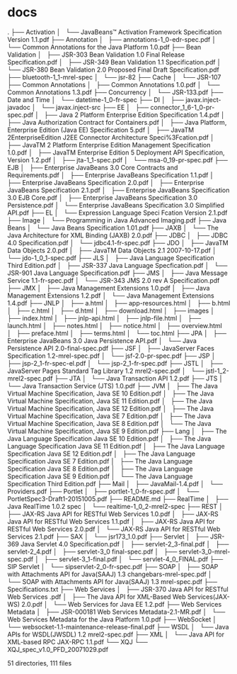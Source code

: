 # docs
.
├── Activation
│   └── JavaBeans™ Activation Framework Specification Version 1.1.pdf
├── Annotation
│   ├── annotations-1_0-edr-spec.pdf
│   └── Common Annotations for the Java Platform 1.0.pdf
├── Bean Validation
│   ├── JSR-303 Bean Validation 1.0 Final Release Specification.pdf
│   ├── JSR-349 Bean Validation 1.1 Specification.pdf
│   └── JSR-380 Bean Validation 2.0 Proposed Final Draft Specification.pdf
├── bluetooth-1_1-mrel-spec
│   └── jsr-82
├── Cache
│   └── JSR-107
├── Common Annotations
│   ├── Common Annotations 1.0.pdf
│   └── Common Annotations 1.3.pdf
├── Concurrency
│   └── JSR-133.pdf
├── Date and Time
│   └── datetime-1_0-fr-spec
├── DI
│   ├── javax.inject-javadoc
│   └── javax.inject-src
├── EE
│   ├── connector_1_6-1_0-pr-spec.pdf
│   ├── Java 2 Platform Enterprise Edition Specification 1.4.pdf
│   ├── Java Authorization Contract for Containers.pdf
│   ├── Java Platform, Enterprise Edition (Java EE) Specification 5.pdf
│   ├── JavaTM 2EnterpriseEdition J2EE Connector Architecture Speci%3Fcation.pdf
│   ├── JavaTM 2 Platform Enterprise Edition Management Specification 1.0.pdf
│   ├── JavaTM Enterprise Edition 5 Deployment API Specification, Version 1.2.pdf
│   ├── jta-1_1-spec.pdf
│   └── msa-0_19-pr-spec.pdf
├── EJB
│   ├── Enterprise JavaBeans 3.0 Core Contracts and Requirements.pdf
│   ├── Enterprise JavaBeans Specification 1.1.pdf
│   ├── Enterprise JavaBeans Specification 2.0.pdf
│   ├── Enterprise JavaBeans Specification 2.1.pdf
│   ├── Enterprise JavaBeans Specification 3.0 EJB Core.pdf
│   ├── Enterprise JavaBeans Specification 3.0 Persistence.pdf
│   └── Enterprise JavaBeans Specification 3.0 Simplified API.pdf
├── EL
│   └── Expression Language Speci Fcation Version 2.1.pdf
├── Image
│   └── Programming in Java Advanced Imaging.pdf
├── Java Beans
│   └── Java Beans Specification 1.01.pdf
├── JAXB
│   └── The Java Architecture for XML Binding (JAXB) 2.0.pdf
├── JDBC
│   ├── JDBC 4.0 Specification.pdf
│   └── jdbc4.1-fr-spec.pdf
├── JDO
│   ├── JavaTM Data Objects 2.0.pdf
│   ├── JavaTM Data Objects 2.1 2007-10-17.pdf
│   └── jdo-1_0_1-spec.pdf
├── JLS
│   ├── Java Language Specification Third Edition.pdf
│   ├── JSR-337 Java Language Specfication.pdf
│   └── JSR-901 Java Language Specification.pdf
├── JMS
│   ├── Java Message Service 1.1-fr-spec.pdf
│   └──  JSR-343 JMS 2.0 rev A Specification.pdf
├── JMX
│   ├── Java Management Extensions 1.0.pdf
│   ├── Java Management Extensions 1.2.pdf
│   └── Java Management Extensions 1.4.pdf
├── JNLP
│   ├── a.html
│   ├── app-resources.html
│   ├── b.html
│   ├── c.html
│   ├── d.html
│   ├── download.html
│   ├── images
│   ├── index.html
│   ├── jnlp-api.html
│   ├── jnlp-file.html
│   ├── launch.html
│   ├── notes.html
│   ├── notice.html
│   ├── overview.html
│   ├── preface.html
│   ├── terms.html
│   └── toc.html
├── JPA
│   ├── Enterprise JavaBeans 3.0 Java Persistence API.pdf
│   └── Java Persistence API 2.0-final-spec.pdf
├── JSF
│   ├── JavaServer Faces Specification 1.2-mrel-spec.pdf
│   └── jsf-2.0-pr-spec.pdf
├── JSP
│   ├── jsp-2_1-fr-spec-el.pdf
│   └── jsp-2_1-fr-spec.pdf
├── JSTL
│   ├── JavaServer Pages Standard Tag Library 1.2 mrel2-spec.pdf
│   └── jstl-1_2-mrel2-spec.pdf
├── JTA
│   └── Java Transaction API 1.2.pdf
├── JTS
│   └── Java Transaction Service (JTS) 1.0.pdf
├── JVM
│   ├── The Java Virtual Machine Specification, Java SE 10 Edition.pdf
│   ├── The Java Virtual Machine Specification, Java SE 11 Edition.pdf
│   ├── The Java Virtual Machine Specification, Java SE 12 Edition.pdf
│   ├── The Java Virtual Machine Specification, Java SE 7 Edition.pdf
│   ├── The Java Virtual Machine Specification, Java SE 8 Edition.pdf
│   └── The Java Virtual Machine Specification, Java SE 9 Edition.pdf
├── Lang
│   ├── The Java Language Specification Java SE 10 Edition.pdf
│   ├── The Java Language Specification Java SE 11 Edition.pdf
│   ├── The Java Language Specification Java SE 12 Edition.pdf
│   ├── The Java Language Specification Java SE 7 Edition.pdf
│   ├── The Java Language Specification Java SE 8 Edition.pdf
│   ├── The Java Language Specification Java SE 9 Edition.pdf
│   └── The Java Language Specification Third Edition.pdf
├── Mail
│   ├── JavaMail-1.4.pdf
│   └── Providers.pdf
├── Portlet
│   ├── portlet-1_0-fr-spec.pdf
│   └── PortletSpec3-Draft1-20151005.pdf
├── README.md
├── RealTime
│   ├── Java RealTime 1.0.2 spec
│   └── realtime-1_0_2-mrel2-spec
├── REST
│   ├── JAX-RS Java API for RESTful Web Services 1.0.pdf
│   ├── JAX-RS Java API for RESTful Web Services 1.1.pdf
│   ├── JAX-RS Java API for RESTful Web Services 2.0.pdf
│   └── JAX-RS Java API for RESTful Web Services 2.1.pdf
├── SAX
│   └── jsr173_1.0.pdf
├── Servlet
│   ├── JSR-369 Java Servlet 4.0 Specification.pdf
│   ├── servlet-2_3-final.pdf
│   ├── servlet-2_4.pdf
│   ├── servlet-3_0 final-spec.pdf
│   ├── servlet-3_0-mrel-spec.pdf
│   ├── servlet-3_1-final.pdf
│   └── servlet-4_0_FINAL.pdf
├── SIP Servlet
│   └── sipservlet-2_0-fr-spec.pdf
├── SOAP
│   ├── SOAP with Attachments API for Java(SAAJ) 1.3 changebars-mrel-spec.pdf
│   └── SOAP with Attachments API for Java(SAAJ) 1.3 mrel-spec.pdf
├── Specifications.txt
├── Web Services
│   ├── JSR-370 Java API for RESTful Web Services .pdf
│   ├── The Java API for XML-Based Web Services(JAX-WS) 2.0.pdf
│   └── Web Services  for Java EE 1.2.pdf
├── Web Services Metadata
│   ├── JSR-000181 Web Services Metadata-2.1-MR.pdf
│   └── Web Services Metadata for the Java Platform 1.0.pdf
├── WebSocket
│   └── websocket-1.1-maintenance-release-final.pdf
├── WSDL
│   └── Java APIs for WSDL(JWSDL)  1.2 mrel2-spec.pdf
├── XML
│   └── Java API for XML-based RPC JAX-RPC 1.1.pdf
└── XQJ
    └── XQJ_spec_v1.0_PFD_20071029.pdf

51 directories, 111 files
